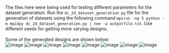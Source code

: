 The files here were being used for testing different parameters for the dataset generation. Run the `dc_2d_dataset_generation.py` file for the generation of datasets using the following command `mpirun -np 5 python -m mpi4py dc_2d_dataset_generation.py | tee -a outputfile.txt`. Use different seeds for getting more varying designs.<br/><br/>
Some of the generated designs are shown below:<br/>
![image](https://github.com/satadrudas98/Nanophotonic_Design_Optimization_Using_Ising_Machine/assets/38806771/08e0f5be-801e-4ba5-b3a3-61bf932679fe)
![image](https://github.com/satadrudas98/Nanophotonic_Design_Optimization_Using_Ising_Machine/assets/38806771/4d1897f2-642f-414d-9b6a-c7d72fac1f0d)
![image](https://github.com/satadrudas98/Nanophotonic_Design_Optimization_Using_Ising_Machine/assets/38806771/297fffb5-0495-411f-9f35-fe684c34ea40)
![image](https://github.com/satadrudas98/Nanophotonic_Design_Optimization_Using_Ising_Machine/assets/38806771/320eb0aa-8cb1-443b-a348-0a04e460456a)
![image](https://github.com/satadrudas98/Nanophotonic_Design_Optimization_Using_Ising_Machine/assets/38806771/39912f8b-9191-4d4a-8cfa-ffcb8ab7726b)
![image](https://github.com/satadrudas98/Nanophotonic_Design_Optimization_Using_Ising_Machine/assets/38806771/c01b5d21-1f81-4c7e-b131-827dfd0c6d84)
![image](https://github.com/satadrudas98/Nanophotonic_Design_Optimization_Using_Ising_Machine/assets/38806771/ce2b7180-02fe-42ef-afb8-411fe48f124f)
![image](https://github.com/satadrudas98/Nanophotonic_Design_Optimization_Using_Ising_Machine/assets/38806771/b20abdab-410a-49ac-9bbc-9f2607e964ee)
<br/><br/>










